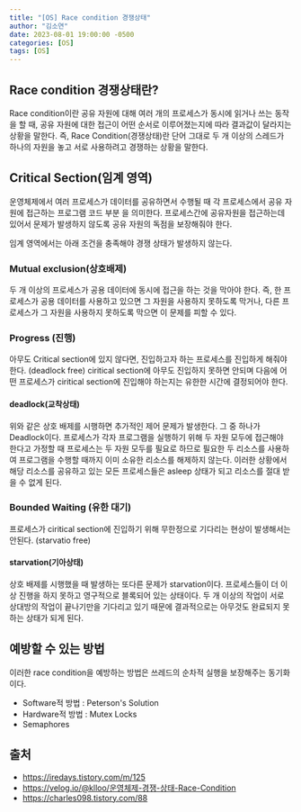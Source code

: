 ```yaml
---
title: "[OS] Race condition 경쟁상태"
author: "김소연"
date: 2023-08-01 19:00:00 -0500
categories: [OS]
tags: [OS]
---
```




## Race condition 경쟁상태란?

Race condition이란 공유 자원에 대해 여러 개의 프로세스가 동시에 읽거나 쓰는 동작을 할 때, 공유 자원에 대한 접근이 어떤 순서로 이루어졌는지에 따라 결과값이 달라지는 상황을 말한다.
즉, Race Condition(경쟁상태)란 단어 그대로 두 개 이상의 스레드가 하나의 자원을 놓고 서로 사용하려고 경쟁하는 상황을 말한다.



## Critical Section(임계 영역)

운영체제에서 여러 프로세스가 데이터를 공유하면서 수행될 때 각 프로세스에서 공유 자원에 접근하는 프로그램 코드 부분 을 의미한다.
프로세스간에 공유자원을 접근하는데 있어서 문제가 발생하지 않도록 공유 자원의 독점을 보장해줘야 한다.



임계 영역에서는 아래 조건을 충족해야 경쟁 상태가 발생하지 않는다.

### Mutual exclusion(상호배제)

두 개 이상의 프로세스가 공용 데이터에 동시에 접근을 하는 것을 막아야 한다. 
즉, 한 프로세스가 공용 데이터를 사용하고 있으면 그 자원을 사용하지 못하도록 막거나, 다른 프로세스가 그 자원을 사용하지 못하도록 막으면 이 문제를 피할 수 있다.

### Progress (진행)

아무도 Critical section에 있지 않다면, 진입하고자 하는 프로세스를 진입하게 해줘야 한다. (deadlock free)
ciritical section에 아무도 진입하지 못하면 안되며 다음에 어떤 프로세스가 ciritical section에 진입해야 하는지는 유한한 시간에 결정되어야 한다.

#### deadlock(교착상태)

위와 같은 상호 배제를 시행하면 추가적인 제어 문제가 발생한다. 그 중 하나가 Deadlock이다.
프로세스가 각자 프로그램을 실행하기 위해 두 자원 모두에 접근해야 한다고 가정할 때 프로세스는 두 자원 모두를 필요로 하므로 필요한 두 리소스를 사용하여 프로그램을 수행할 때까지 이미 소유한 리소스를 해제하지 않는다. 이러한 상황에서 해당 리소스를 공유하고 있는 모든 프로세스들은 asleep 상태가 되고 리소스를 절대 받을 수 없게 된다. 

### Bounded Waiting (유한 대기)

프로세스가 ciritical section에 진입하기 위해 무한정으로 기다리는 현상이 발생해서는 안된다. (starvatio free)

#### starvation(기아상태)

상호 배제를 시행했을 때 발생하는 또다른 문제가 starvation이다. 
프로세스들이 더 이상 진행을 하지 못하고 영구적으로 블록되어 있는 상태이다. 두 개 이상의 작업이 서로 상대방의 작업이 끝나기만을 기다리고 있기 때문에 결과적으로는 아무것도 완료되지 못하는 상태가 되게 된다.



## 예방할 수 있는 방법

이러한 race condition을 예방하는 방법은 쓰레드의 순차적 실행을 보장해주는 동기화이다.

* Software적 방법 : Peterson's Solution
* Hardware적 방법 : Mutex Locks
* Semaphores



## 출처

- https://iredays.tistory.com/m/125
- https://velog.io/@klloo/운영체제-경쟁-상태-Race-Condition
- https://charles098.tistory.com/88